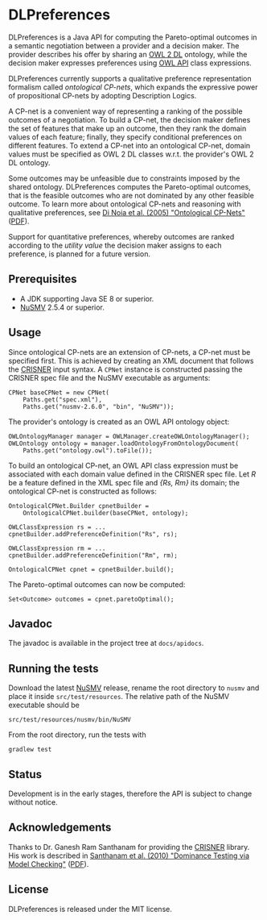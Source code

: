 DLPreferences
=============

DLPreferences is a Java API for computing the Pareto-optimal outcomes in a semantic negotiation
between a provider and a decision maker.
The provider describes his offer by sharing an [OWL 2 DL][owl2dl] ontology, while the decision maker
expresses preferences using [OWL API][owlapi] class expressions.

DLPreferences currently supports a qualitative preference representation formalism
called *ontological CP-nets*, which expands the expressive power of propositional CP-nets
by adopting Description Logics.

A CP-net is a convenient way of representing a ranking of the possible outcomes of a negotiation.
To build a CP-net, the decision maker defines the set of features that make up an outcome,
then they rank the domain values of each feature; finally, they specify conditional preferences
on different features.
To extend a CP-net into an ontological CP-net, domain values must be specified as OWL 2 DL classes
w.r.t. the provider's OWL 2 DL ontology.

Some outcomes may be unfeasible due to constraints imposed by the shared ontology.
DLPreferences computes the Pareto-optimal outcomes, that is the feasible outcomes who are not dominated
by any other feasible outcome.
To learn more about ontological CP-nets and reasoning with qualitative preferences,
see [Di Noia et al. (2005) "Ontological CP-Nets"][dinoia_paper_doi] ([PDF][dinoia_paper_pdf]).

Support for quantitative preferences, whereby outcomes are ranked according to the *utility value*
the decision maker assigns to each preference, is planned for a future version.

## Prerequisites

* A JDK supporting Java SE 8 or superior.
* [NuSMV][nusmv] 2.5.4 or superior.

## Usage

Since ontological CP-nets are an extension of CP-nets, a CP-net must be specified first.
This is achieved by creating an XML document that follows the [CRISNER][crisner] input syntax.
A `CPNet` instance is constructed passing the CRISNER spec file and the NuSMV executable as arguments:

    CPNet baseCPNet = new CPNet(
        Paths.get("spec.xml"),
        Paths.get("nusmv-2.6.0", "bin", "NuSMV"));

The provider's ontology is created as an OWL API ontology object:

    OWLOntologyManager manager = OWLManager.createOWLOntologyManager();
    OWLOntology ontology = manager.loadOntologyFromOntologyDocument(
        Paths.get("ontology.owl").toFile());

To build an ontological CP-net, an OWL API class expression must be associated
with each domain value defined in the CRISNER spec file.
Let *R* be a feature defined in the XML spec file and *{Rs, Rm}* its domain;
the ontological CP-net is constructed as follows:

    OntologicalCPNet.Builder cpnetBuilder =
        OntologicalCPNet.builder(baseCPNet, ontology);

    OWLClassExpression rs = ...
    cpnetBuilder.addPreferenceDefinition("Rs", rs);

    OWLClassExpression rm = ...
    cpnetBuilder.addPreferenceDefinition("Rm", rm);

    OntologicalCPNet cpnet = cpnetBuilder.build();

The Pareto-optimal outcomes can now be computed:

    Set<Outcome> outcomes = cpnet.paretoOptimal();

## Javadoc

The javadoc is available in the project tree at `docs/apidocs`.

## Running the tests

Download the latest [NuSMV][nusmv] release, rename the root directory to `nusmv` and place it
inside `src/test/resources`. The relative path of the NuSMV executable should be

    src/test/resources/nusmv/bin/NuSMV

From the root directory, run the tests with

    gradlew test

## Status

Development is in the early stages, therefore the API is subject to change without notice.

## Acknowledgements

Thanks to Dr. Ganesh Ram Santhanam for providing the [CRISNER][crisner] library.
His work is described in [Santhanam et al. (2010) "Dominance Testing via Model Checking"][crisner_paper_link]
([PDF][crisner_paper_pdf]).

## License

DLPreferences is released under the MIT license.

[owlapi]: https://github.com/owlcs/owlapi
[nusmv]: http://nusmv.fbk.eu
[crisner]: https://www.ece.iastate.edu/~gsanthan/crisner.html
[owl2dl]: https://www.w3.org/TR/owl2-syntax
[dinoia_paper_pdf]: http://sisinflab.poliba.it/publications/2014/DLMST14/URSWII2014.pdf
[dinoia_paper_doi]: https://doi.org/10.1007/978-3-319-13413-0_15
[crisner_paper_link]: https://www.aaai.org/ocs/index.php/AAAI/AAAI10/paper/view/1844
[crisner_paper_pdf]: https://www.aaai.org/ocs/index.php/AAAI/AAAI10/paper/view/1844
